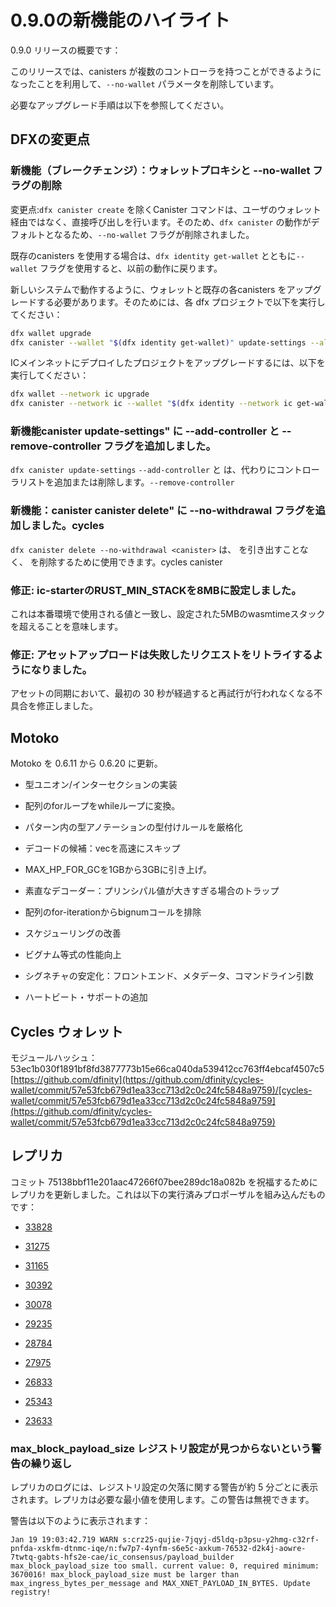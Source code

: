 # 0.9.0の新機能のハイライト

0.9.0 リリースの概要です：

このリリースでは、canisters が複数のコントローラを持つことができるようになったことを利用して、`--no-wallet` パラメータを削除しています。

必要なアップグレード手順は以下を参照してください。

## DFXの変更点

### 新機能（ブレークチェンジ）：ウォレットプロキシと --no-wallet フラグの削除

変更点:`dfx canister create` を除くCanister コマンドは、ユーザのウォレット経由ではなく、直接呼び出しを行います。そのため、`dfx canister` の動作がデフォルトとなるため、`--no-wallet` フラグが削除されました。

既存のcanisters を使用する場合は、`dfx identity get-wallet` とともに`--wallet` フラグを使用すると、以前の動作に戻ります。

新しいシステムで動作するように、ウォレットと既存の各canisters をアップグレードする必要があります。そのためには、各 dfx プロジェクトで以下を実行してください：

``` bash
dfx wallet upgrade
dfx canister --wallet "$(dfx identity get-wallet)" update-settings --all --add-controller "$(dfx identity get-principal)"
```

ICメインネットにデプロイしたプロジェクトをアップグレードするには、以下を実行してください：

``` bash
dfx wallet --network ic upgrade
dfx canister --network ic --wallet "$(dfx identity --network ic get-wallet)" update-settings --all --add-controller "$(dfx identity get-principal)"
```

### 新機能canister update-settings" に --add-controller と --remove-controller フラグを追加しました。

`dfx canister update-settings` `--add-controller` と は、代わりにコントローラリストを追加または削除します。`--remove-controller` 

### 新機能：canister canister delete" に --no-withdrawal フラグを追加しました。cycles

`dfx canister delete --no-withdrawal <canister>` は、 を引き出すことなく、 を削除するために使用できます。cycles canister 

### 修正: ic-starterのRUST\_MIN\_STACKを8MBに設定しました。

これは本番環境で使用される値と一致し、設定された5MBのwasmtimeスタックを超えることを意味します。

### 修正: アセットアップロードは失敗したリクエストをリトライするようになりました。

アセットの同期において、最初の 30 秒が経過すると再試行が行われなくなる不具合を修正しました。

## Motoko

Motoko を 0.6.11 から 0.6.20 に更新。

- 型ユニオン/インターセクションの実装

- 配列のforループをwhileループに変換。

- パターン内の型アノテーションの型付けルールを厳格化

- デコードの候補：vecを高速にスキップ

- MAX\_HP\_FOR\_GCを1GBから3GBに引き上げ。

- 素直なデコーダー：プリンシパル値が大きすぎる場合のトラップ

- 配列のfor-iterationからbignumコールを排除

- スケジューリングの改善

- ビグナム等式の性能向上

- シグネチャの安定化：フロントエンド、メタデータ、コマンドライン引数

- ハートビート・サポートの追加

## Cycles ウォレット

モジュールハッシュ：53ec1b030f1891bf8fd3877773b15e66ca040da539412cc763ff4ebcaf4507c5[https://github.com/dfinity](https://github.com/dfinity/cycles-wallet/commit/57e53fcb679d1ea33cc713d2c0c24fc5848a9759)/[cycles-wallet/commit/57e53fcb679d1ea33cc713d2c0c24fc5848a9759](https://github.com/dfinity/cycles-wallet/commit/57e53fcb679d1ea33cc713d2c0c24fc5848a9759)

## レプリカ

コミット 75138bbf11e201aac47266f07bee289dc18a082b を祝福するためにレプリカを更新しました。これは以下の実行済みプロポーザルを組み込んだものです：

- [33828](https://dashboard.internetcomputer.org/proposal/33828)

- [31275](https://dashboard.internetcomputer.org/proposal/31275)

- [31165](https://dashboard.internetcomputer.org/proposal/31165)

- [30392](https://dashboard.internetcomputer.org/proposal/30392)

- [30078](https://dashboard.internetcomputer.org/proposal/30078)

- [29235](https://dashboard.internetcomputer.org/proposal/29235)

- [28784](https://dashboard.internetcomputer.org/proposal/28784)

- [27975](https://dashboard.internetcomputer.org/proposal/27975)

- [26833](https://dashboard.internetcomputer.org/proposal/26833)

- [25343](https://dashboard.internetcomputer.org/proposal/25343)

- [23633](https://dashboard.internetcomputer.org/proposal/23633)

### max\_block\_payload\_size レジストリ設定が見つからないという警告の繰り返し

レプリカのログには、レジストリ設定の欠落に関する警告が約 5 分ごとに表示されます。レプリカは必要な最小値を使用します。この警告は無視できます。

警告は以下のように表示されます：

    Jan 19 19:03:42.719 WARN s:crz25-qujie-7jqyj-d5ldq-p3psu-y2hmg-c32rf-pnfda-xskfm-dtnmc-iqe/n:fw7p7-4ynfm-s6e5c-axkum-76532-d2k4j-aowre-7twtq-gabts-hfs2e-cae/ic_consensus/payload_builder max_block_payload_size too small. current value: 0, required minimum: 3670016! max_block_payload_size must be larger than max_ingress_bytes_per_message and MAX_XNET_PAYLOAD_IN_BYTES. Update registry!

<!---
# Highlights of what’s new in 0.9.0

An overview of the 0.9.0 release:

This release removes the `--no-wallet` parameter by making use of the fact that canisters can now have multiple controllers.

Please see below for required upgrade steps.

## Changes to DFX

### New feature (breaking change): Remove the wallet proxy and the --no-wallet flag

Breaking change: Canister commands, except for `dfx canister create`, will make the call directly, rather than via the user’s wallet. The `--no-wallet` flag is thus removed from `dfx canister` as its behavior is the default.

When working with existing canisters, use the `--wallet` flag in conjunction with `dfx identity get-wallet` in order to restore the old behavior.

You will need to upgrade your wallet and each of your existing canisters to work with the new system. To do so, execute the following in each of your dfx projects:

``` bash
dfx wallet upgrade
dfx canister --wallet "$(dfx identity get-wallet)" update-settings --all --add-controller "$(dfx identity get-principal)"
```

To upgrade projects that you have deployed to the IC mainnet, execute the following:

``` bash
dfx wallet --network ic upgrade
dfx canister --network ic --wallet "$(dfx identity --network ic get-wallet)" update-settings --all --add-controller "$(dfx identity get-principal)"
```

### New feature: Add --add-controller and --remove-controller flags for "canister update-settings"

`dfx canister update-settings` previously only let you overwrite the entire controller list; `--add-controller` and `--remove-controller` instead add or remove from the list.

### New feature: Add --no-withdrawal flag for "canister delete" for when the canister is out of cycles

`dfx canister delete --no-withdrawal <canister>` can be used to delete a canister without attempting to withdraw cycles.

### Fixed: set RUST_MIN_STACK to 8MB for ic-starter (and therefore replica)

This matches the value used in production and is meant to exceed the configured 5 MB wasmtime stack.

### Fixed: asset uploads will retry failed requests as expected

Fixed a defect in asset synchronization where no retries would be attempted after the first 30 seconds overall.

## Motoko

Updated Motoko from 0.6.11 to 0.6.20.

-   Implement type union/intersection

-   Transform for-loops on arrays into while-loops

-   Tighten typing rules for type annotations in patterns

-   Candid decoding: skip vec any fast

-   Bump up MAX_HP_FOR_GC from 1GB to 3GB

-   Candid decoder: Trap if a principal value is too large

-   Eliminate bignum calls from for-iteration on arrays

-   Improve scheduling

-   Improve performance of bignum equality

-   Stable signatures: frontend, metadata, command-line args

-   Added heartbeat support

## Cycles wallet

Module hash: 53ec1b030f1891bf8fd3877773b15e66ca040da539412cc763ff4ebcaf4507c5 <https://github.com/dfinity/cycles-wallet/commit/57e53fcb679d1ea33cc713d2c0c24fc5848a9759>

## Replica

Updated replica to blessed commit 75138bbf11e201aac47266f07bee289dc18a082b. This incorporates the following executed proposals:

-   [33828](https://dashboard.internetcomputer.org/proposal/33828)

-   [31275](https://dashboard.internetcomputer.org/proposal/31275)

-   [31165](https://dashboard.internetcomputer.org/proposal/31165)

-   [30392](https://dashboard.internetcomputer.org/proposal/30392)

-   [30078](https://dashboard.internetcomputer.org/proposal/30078)

-   [29235](https://dashboard.internetcomputer.org/proposal/29235)

-   [28784](https://dashboard.internetcomputer.org/proposal/28784)

-   [27975](https://dashboard.internetcomputer.org/proposal/27975)

-   [26833](https://dashboard.internetcomputer.org/proposal/26833)

-   [25343](https://dashboard.internetcomputer.org/proposal/25343)

-   [23633](https://dashboard.internetcomputer.org/proposal/23633)

### Repeated warning about missing max_block_payload_size registry setting

The replica logs will display a warning about a missing registry setting approximately every five minutes. The replica will use the required minimum value. You can ignore this warning.

The warnings look like this:

    Jan 19 19:03:42.719 WARN s:crz25-qujie-7jqyj-d5ldq-p3psu-y2hmg-c32rf-pnfda-xskfm-dtnmc-iqe/n:fw7p7-4ynfm-s6e5c-axkum-76532-d2k4j-aowre-7twtq-gabts-hfs2e-cae/ic_consensus/payload_builder max_block_payload_size too small. current value: 0, required minimum: 3670016! max_block_payload_size must be larger than max_ingress_bytes_per_message and MAX_XNET_PAYLOAD_IN_BYTES. Update registry!

-->
